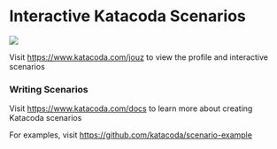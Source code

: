 # Interactive Katacoda Scenarios

[![](http://shields.katacoda.com/katacoda/jouz/count.svg)](https://www.katacoda.com/jouz "Get your profile on Katacoda.com")

Visit https://www.katacoda.com/jouz to view the profile and interactive scenarios

### Writing Scenarios
Visit https://www.katacoda.com/docs to learn more about creating Katacoda scenarios

For examples, visit https://github.com/katacoda/scenario-example
